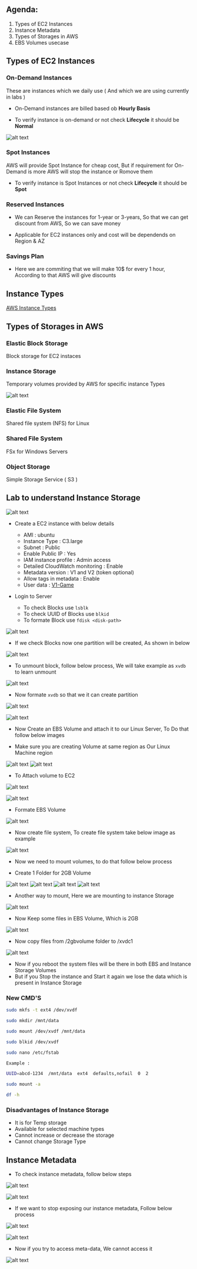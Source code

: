 Agenda:
-------
1. Types of EC2 Instances
2. Instance Metadata
3. Types of Storages in AWS
4. EBS Volumes usecase

## Types of EC2 Instances

### On-Demand Instances

These are instances which we daily use ( And which we are using currently in labs )

* On-Demand instances are billed based ob __Hourly Basis__

* To verify instance is on-demand or not check __Lifecycle__ it should be __Normal__

![alt text](./Images/instance_types_step_01.png)

### Spot Instances

AWS will provide Spot Instance for cheap cost, But if requirement for On-Demand is more AWS will stop the instance or Romove them 

* To verify instance is Spot Instances or not check __Lifecycle__ it should be __Spot__

### Reserved Instances

* We can Reserve the instances for 1-year or 3-years, So that we can get discount from AWS, So we can save money

* Applicable for EC2 instances only and cost will be dependends on Region & AZ

### Savings Plan

* Here we are commiting that we will make 10$ for every 1 hour, According to that AWS will give discounts 

## Instance Types

[AWS Instance Types](https://aws.amazon.com/ec2/instance-types/)


## Types of Storages in AWS

### Elastic Block Storage
Block storage for EC2 instaces
### Instance Storage
Temporary volumes provided by AWS for specific instance Types

![alt text](./Images/aws_instance_storage_01.png)

### Elastic File System
Shared file system (NFS) for Linux

### Shared File System
FSx  for Windows Servers

### Object Storage
Simple Storage Service ( S3 )

## Lab to understand Instance Storage

![alt text](./Images/ebs_volume_creation_07.png)

* Create a EC2 instance with below details
    * AMI : ubuntu
    * Instance Type : C3.large
    * Subnet : Public
    * Enable Public IP : Yes
    * IAM instance profile : Admin access
    * Detailed CloudWatch monitoring : Enable
    * Metadata version : V1 and V2 (token optional)
    * Allow tags in metadata : Enable
    * User data : [V1-Game](https://github.com/Thoyaz/AWS_Notes/blob/master/Scripts/v1-Game.sh)

* Login to Server
    * To check Blocks use `lsblk`
    * To check UUID of Blocks use `blkid`
    * To formate Block use `fdisk <disk-path>`

![alt text](./Images/Formate_disk.png)

* If we check Blocks now one partition will be created, As shown in below

![alt text](./Images/aws_instance_storage_02.png)

* To unmount block, follow below process, We will take example as `xvdb` to learn unmount

![alt text](./Images/aws_instance_storage_03.png)

* Now formate `xvdb` so that we it can create partition

![alt text](./Images/aws_instance_storage_04.png)

![alt text](./Images/aws_instance_storage_05.png)

* Now Create an EBS Volume and attach it to our Linux Server, To Do that follow below images

* Make sure you are creating Volume at same region as Our Linux Machine region

![alt text](./Images/ebs_volume_creation_01.png)
![alt text](./Images/ebs_volume_creation_02.png)

* To Attach volume to EC2

![alt text](./Images/ebs_volume_creation_03.png)

![alt text](./Images/ebs_volume_creation_04.png)

* Formate EBS Volume

![alt text](./Images/ebs_volume_creation_05.png)

* Now create file system, To create file system take below image as example

![alt text](./Images/ebs_volume_creation_06.png)

* Now we need to mount volumes, to do that follow below process

* Create 1 Folder for 2GB Volume

![alt text](./Images/ebs_volume_creation_08.png)
![alt text](./Images/ebs_volume_creation_09.png)
![alt text](./Images/ebs_volume_creation_10.png)
![alt text](./Images/ebs_volume_creation_11.png)

* Another way to mount, Here we are mounting to instance Storage

![alt text](./Images/ebs_volume_creation_12.png)

* Now Keep some files in EBS Volume, Which is 2GB

![alt text](./Images/ebs_volume_creation_13.png)

* Now copy files from /2gbvolume folder to /xvdc1

![alt text](./Images/ebs_volume_creation_14.png)

* Now if you reboot the system files will be there in both EBS and Instance Storage Volumes
* But if you Stop the instance and Start it again we lose the data which is present in Instance Storage

### New CMD'S
```bash
sudo mkfs -t ext4 /dev/xvdf

sudo mkdir /mnt/data

sudo mount /dev/xvdf /mnt/data

sudo blkid /dev/xvdf

sudo nano /etc/fstab

Example :

UUID=abcd-1234  /mnt/data  ext4  defaults,nofail  0  2

sudo mount -a

df -h
```

### Disadvantages of Instance Storage
* It is for Temp storage
* Available for selected machine types
* Cannot increase or decrease the storage
* Cannot change Storage Type

## Instance Metadata

* To check instance metadata, follow below steps

![alt text](./Images/ebs_volume_creation_15.png)

![alt text](./Images/ebs_volume_creation_16.png)

* If we want to stop exposing our instance metadata, Follow below process

![alt text](./Images/ebs_volume_creation_17.png)

![alt text](./Images/ebs_volume_creation_18.png)

* Now if you try to access meta-data, We cannot access it

![alt text](./Images/ebs_volume_creation_19.png)
